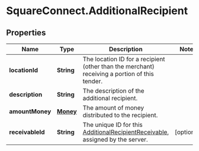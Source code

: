 # SquareConnect.AdditionalRecipient

## Properties
Name | Type | Description | Notes
------------ | ------------- | ------------- | -------------
**locationId** | **String** | The location ID for a recipient (other than the merchant) receiving a portion of this tender. | 
**description** | **String** | The description of the additional recipient. | 
**amountMoney** | [**Money**](Money.md) | The amount of money distributed to the recipient. | 
**receivableId** | **String** | The unique ID for this [AdditionalRecipientReceivable](#type-additionalrecipientreceivable), assigned by the server. | [optional] 


